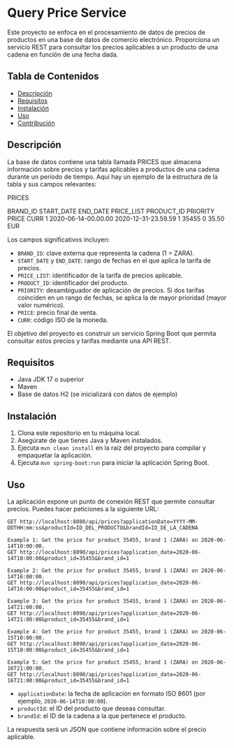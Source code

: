 # Query Price Service

Este proyecto se enfoca en el procesamiento de datos de precios de productos en una base de datos de comercio electrónico. Proporciona un servicio REST para consultar los precios aplicables a un producto de una cadena en función de una fecha dada.

## Tabla de Contenidos

- [Descripción](#descripción)
- [Requisitos](#requisitos)
- [Instalación](#instalación)
- [Uso](#uso)
- [Contribución](#contribución)


## Descripción

La base de datos contiene una tabla llamada PRICES que almacena información sobre precios y tarifas aplicables a productos de una cadena durante un período de tiempo. Aquí hay un ejemplo de la estructura de la tabla y sus campos relevantes:

PRICES

BRAND_ID
START_DATE
END_DATE
PRICE_LIST
PRODUCT_ID
PRIORITY
PRICE CURR
1 2020-06-14-00.00.00 2020-12-31-23.59.59 1 35455 0 35.50 EUR


Los campos significativos incluyen:

- `BRAND_ID`: clave externa que representa la cadena (1 = ZARA).
- `START_DATE` y `END_DATE`: rango de fechas en el que aplica la tarifa de precios.
- `PRICE_LIST`: identificador de la tarifa de precios aplicable.
- `PRODUCT_ID`: identificador del producto.
- `PRIORITY`: desambiguador de aplicación de precios. Si dos tarifas coinciden en un rango de fechas, se aplica la de mayor prioridad (mayor valor numérico).
- `PRICE`: precio final de venta.
- `CURR`: código ISO de la moneda.

El objetivo del proyecto es construir un servicio Spring Boot que permita consultar estos precios y tarifas mediante una API REST.

## Requisitos

- Java JDK 17 o superior
- Maven
- Base de datos H2 (se inicializará con datos de ejemplo)

## Instalación

1. Clona este repositorio en tu máquina local.
2. Asegúrate de que tienes Java y Maven instalados.
3. Ejecuta `mvn clean install` en la raíz del proyecto para compilar y empaquetar la aplicación.
4. Ejecuta `mvn spring-boot:run` para iniciar la aplicación Spring Boot.

## Uso

La aplicación expone un punto de conexión REST que permite consultar precios. Puedes hacer peticiones a la siguiente URL:

```http
GET http://localhost:8080/api/prices?applicationDate=YYYY-MM-DDTHH:mm:ss&productId=ID_DEL_PRODUCTO&brandId=ID_DE_LA_CADENA
```

```http
Example 1: Get the price for product 35455, brand 1 (ZARA) on 2020-06-14T10:00:00.
GET http://localhost:8090/api/prices?application_date=2020-06-14T10:00:00&product_id=35455&brand_id=1

Example 2: Get the price for product 35455, brand 1 (ZARA) on 2020-06-14T16:00:00.
GET http://localhost:8090/api/prices?application_date=2020-06-14T16:00:00&product_id=35455&brand_id=1

Example 3: Get the price for product 35455, brand 1 (ZARA) on 2020-06-14T21:00:00.
GET http://localhost:8090/api/prices?application_date=2020-06-14T21:00:00&product_id=35455&brand_id=1

Example 4: Get the price for product 35455, brand 1 (ZARA) on 2020-06-15T10:00:00.
GET http://localhost:8090/api/prices?application_date=2020-06-15T10:00:00&product_id=35455&brand_id=1

Example 5: Get the price for product 35455, brand 1 (ZARA) on 2020-06-16T21:00:00.
GET http://localhost:8090/api/prices?application_date=2020-06-16T21:00:00&product_id=35455&brand_id=1
```

- `applicationDate`: la fecha de aplicación en formato ISO 8601 (por ejemplo, `2020-06-14T10:00:00`).
- `productId`: el ID del producto que deseas consultar.
- `brandId`: el ID de la cadena a la que pertenece el producto.

La respuesta será un JSON que contiene información sobre el precio aplicable.


